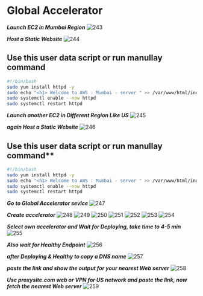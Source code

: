 # Global Accelerator

***Launch EC2 in Mumbai Region***
![243](https://github.com/user-attachments/assets/c94c4b02-0929-4eb5-a63f-1cff283c6875)

***Host a Static Website***
![244](https://github.com/user-attachments/assets/95a73788-0480-415e-a170-2e3cb03f854e)

## Use this user data script or run manullay command

```bash
#!/bin/bash
sudo yum install httpd -y
sudo echo "<h1> Welcome to AWS : Mumbai - server " >> /var/www/html/index.html
sudo systemctl enable --now httpd
sudo systemctl restart httpd
```
***Launch another EC2 in Different Region Like US***
![245](https://github.com/user-attachments/assets/81eb4964-12e7-4427-9c95-b6fbfb2c2269)

***again Host a Static Website***
![246](https://github.com/user-attachments/assets/d347342f-283d-4c54-ba6c-7477e3f0286e)

## Use this user data script or run manullay command**

```bash
#!/bin/bash
sudo yum install httpd -y
sudo echo "<h1> Welcome to AWS : Mumbai - server " >> /var/www/html/index.html
sudo systemctl enable --now httpd
sudo systemctl restart httpd
```

***Go to Global Accelerator sevice***
![247](https://github.com/user-attachments/assets/3eec0b55-dd0f-4b58-be7f-3f2987eb4b19)

***Create accelerator***
![248](https://github.com/user-attachments/assets/9a02ab74-9750-49fc-acdb-758ce94040f2)
![249](https://github.com/user-attachments/assets/e8efee83-65e3-40b2-8728-238f61801bcf)
![250](https://github.com/user-attachments/assets/19094a9b-d241-4df9-8eb0-1a57948acfdb)
![251](https://github.com/user-attachments/assets/9847f47e-28fa-4cdd-9e75-f70940d11c49)
![252](https://github.com/user-attachments/assets/788496b7-c4d5-41e6-b2d3-8b1a59879a14)
![253](https://github.com/user-attachments/assets/704b0543-ad86-452a-98d5-9012e0ef813b)
![254](https://github.com/user-attachments/assets/75381b90-d99c-4302-83d7-e3dd7b313d45)

***Select own accelerator and Wait for Deploying, take time to 4-5 min***
![255](https://github.com/user-attachments/assets/89a12196-57c5-4bd9-bae5-7eb5086e7882)

***Also wait for Healthy Endpoint***
![256](https://github.com/user-attachments/assets/79e4577f-d327-4b0b-adda-ebb9f69606b0)

***after Deploying & Healthy to copy a DNS name***
![257](https://github.com/user-attachments/assets/bfb2146b-a532-4a69-91d3-0b6193b090b6)

***paste the link and show the output for your nearest Web server***
![258](https://github.com/user-attachments/assets/cb09cb8a-fe0b-4290-a768-60ba857b2c1c)

***Use **proxysite.com** web or **VPN** for US network and paste the link, now fetch the nearest Web server*** 
![259](https://github.com/user-attachments/assets/84aa3bf3-7b64-431d-8212-93e89bc0c36b)
